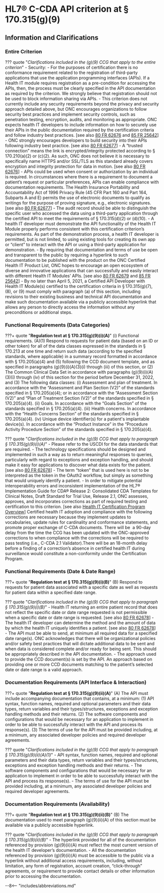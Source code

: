 <!-- $criterion-endpoint{"test-method/application-access-all-data-request-0"} -->

# HL7® C-CDA API criterion at § 170.315(g)(9)

## Information and Clarifications

### Entire Criterion

<!-- $ref{g-9:CCG["Applies to entire criterion"], tabbed} -->
??? quote "*Clarifications included in the (g)(9) CCG that apply to the entire criterion*"
	- Security:
		- For the purposes of certification there is no conformance requirement related to the registration of third-party applications that use the application programming interfaces (APIs). If a Health IT module requires registration as a pre-condition for accessing the APIs, then, the process must be clearly specified in the API documentation as required by the criterion. We strongly believe that registration should not be used to block information sharing via APIs.
		- This criterion does not currently include any security requirements beyond the privacy and security approach detailed above, but ONC encourages organizations to follow security best practices and implement security controls, such as penetration testing, encryption, audits, and monitoring as appropriate. ONC expects health IT developers to include information on how to securely use their APIs in the public documentation required by the certification criteria and follow industry best practices. [see also <a href="http://www.federalregister.gov/a/2015-25597/p-1072" target="_blank">80 FR 62676</a> and <a href="https://www.federalregister.gov/d/2020-07419/p-3518" target="_blank">85 FR 25642</a>]
		- ONC strongly encourages developers to build security into their APIs following industry best practice. [see also <a href="http://www.federalregister.gov/a/2015-25597/p-1084" target="_blank">80 FR 62677</a>]
		- A “trusted connection” means the link is encrypted/integrity protected according to § 170.210(a)(2) or (c)(2). As such, ONC does not believe it is necessary to specifically name HTTPS and/or SSL/TLS as this standard already covers encryption and integrity protection for data in motion. [see also <a href="https://www.federalregister.gov/d/2015-25597/p-1072" target="_blank">80 FR 62676</a>]
		- APIs could be used when consent or authorization by an individual is required. In circumstances where there is a requirement to document a patient’s request or particular preferences, APIs can enable compliance with documentation requirements. The Health Insurance Portability and Accountability Act of 1996 Privacy Rule (45 CFR Part 160 and Part 164, Subparts A and E) permits the use of electronic documents to qualify as writings for the purpose of proving signature, e.g., electronic signatures. [see also <a href="http://www.federalregister.gov/a/2015-25597/p-1094" target="_blank">80 FR 62677</a>]
	- The audit record should be able to distinguish the specific user who accessed the data using a third-party application through the certified API to meet the requirements of § 170.315(d)(2) or (d)(10).
	- A health IT developer must demonstrate the API functionality of the Health IT Module properly performs consistent with this certification criterion’s requirements. As part of the demonstration process, a health IT developer is permitted, but is not limited, to using existing tools for creating its own app or “client” to interact with the API or using a third-party application for demonstration.
	- By requiring that documentation and terms of use be open and transparent to the public by requiring a hyperlink to such documentation to be published with the product on the ONC Certified Health IT Product List, ONC hopes to encourage an open ecosystem of diverse and innovative applications that can successfully and easily interact with different Health IT Modules’ APIs. [see also <a href="http://www.federalregister.gov/a/2015-25597/p-1112" target="_blank">80 FR 62679</a> and <a href="https://www.federalregister.gov/d/2020-07419/p-3518" target="_blank">85 FR 25642</a>]
	- By no later than April 5, 2021, a Certified API Developer with Health IT Module(s) certified to the certification criteria in § 170.315(g)(7), (8), or (9) must comply with paragraph (a) of this section, including revisions to their existing business and technical API documentation and make such documentation available via a publicly accessible hyperlink that allows any person to directly access the information without any preconditions or additional steps.


### Functional Requirements (Data Categories)

???+ quote "**Regulation text at § 170.315(g)(9)(i)(A)**"
     (i) Functional requirements. (A)(1) Respond to requests for patient data (based on an ID or other token) for all of the data classes expressed in the standards in § 170.213 at one time and return such data (according to the specified standards, where applicable) in a summary record formatted in accordance with § 170.205(a)(4) and (5) following the CCD document template, and as specified in paragraphs (g)(9)(i)(A)(3)(i) through (iii) of this section, or (2) The Common Clinical Data Set in accordance with paragraphs (g)(9)(i)(A)(3)(i) through (iv) of this section for the period before December 31, 2022, and (3) The following data classes: (i) Assessment and plan of treatment. In accordance with the “Assessment and Plan Section (V2)” of the standards specified in § 170.205(a)(4); or in accordance with the “Assessment Section (V2)” and “Plan of Treatment Section (V2)” of the standards specified in § 170.205(a)(4). (ii) Goals. In accordance with the “Goals Section” of the standards specified in § 170.205(a)(4). (iii) Health concerns. In accordance with the “Health Concerns Section” of the standards specified in § 170.205(a)(4). (iv) Unique device identifier(s) for a patient's implantable device(s). In accordance with the “Product Instance” in the “Procedure Activity Procedure Section” of the standards specified in § 170.205(a)(4).

<!-- $ref{g-9:CCG["Paragraph (g)(9)(i)(A)"], tabbed} -->
??? quote "*Clarifications included in the (g)(9) CCG that apply to paragraph § 170.315(g)(9)(i)(A)*"
	- Please refer to the USCDI for the data standards that are required.
	- The technology specifications should be designed and implemented in such a way as to return meaningful responses to queries, particularly with regard to exceptions and exception handling, and should make it easy for applications to discover what data exists for the patient. [see also <a href="http://www.federalregister.gov/a/2015-25597/p-1109" target="_blank">80 FR 62678</a>]
	- The term “token” that is used here is not to be interpreted as the token in the OAuth2 workflow, but simply as something that would uniquely identify a patient.
	- In order to mitigate potential interoperability errors and inconsistent implementation of the HL7® Implementation Guide for CDA® Release 2: Consolidated CDA Templates for Clinical Notes, Draft Standard for Trial Use, Release 2.1, ONC assesses, approves, and incorporates corrections as part of required testing and certification to this criterion. [see also <a href="https://www.healthit.gov/sites/default/files/PUBLICHealthITCertificationProgramOverview.pdf" target="_blank">Health IT Certification Program Overview</a>] Certified health IT adoption and compliance with the following corrections are necessary because they implement updates to vocabularies, update rules for cardinality and conformance statements, and promote proper exchange of C-CDA documents. There will be  a 90-day delay from the time the CCG has been updated with the ONC-approved corrections to when compliance with the corrections will be required to pass testing (i.e., C-CDA 2.1 Validator).There will be an 18-month delay before a finding of a correction’s absence in certified health IT during surveillance would constitute a non-conformity under the Certification Program.


### Functional Requirements (Date & Date Range)

???+ quote "**Regulation text at § 170.315(g)(9)(i)(B)**"
    (B) Respond to requests for patient data associated with a specific date as well as requests for patient data within a specified date range.

<!-- $ref{g-9:CCG["Paragraph (g)(9)(i)(B)"], tabbed} -->
??? quote "*Clarifications included in the (g)(9) CCG that apply to paragraph § 170.315(g)(9)(i)(B)*"
	- Health IT returning an entire patient record that does not reflect the specific date or date range requested is not permissible when a specific date or date range is requested. [see also <a href="http://www.federalregister.gov/a/2015-25597/p-1109" target="_blank">80 FR 62678</a>]
	- The health IT developer can determine the method and the amount of data by which the health IT uniquely identifies a patient. [see also <a href="http://www.federalregister.gov/a/2015-25597/p-1101" target="_blank">80 FR 62678</a>]
	- The API must be able to send, at minimum all required data for a specified date range(s). ONC acknowledges that there will be organizational policies and/or safety best practices that will dictate additional data to be sent and when data is considered complete and/or ready for being sent. This should be appropriately described in the API documentation.
	- The approach used to provide the CCD document(s) is set by the API. An approach based on providing one or more CCD documents matching to the patient’s selected date or date range is a valid approach.


### Documentation Requirements (API Interface & Interaction)

???+ quote "**Regulation text at § 170.315(g)(9)(ii)(A)**"
    (A) The API must include accompanying documentation that contains, at a minimum: (1) API syntax, function names, required and optional parameters and their data types, return variables and their types/structures, exceptions and exception handling methods and their returns. (2) The software components and configurations that would be necessary for an application to implement in order to be able to successfully interact with the API and process its response(s). (3) The terms of use for the API must be provided including, at a minimum, any associated developer policies and required developer agreements.

<!-- $ref{g-9:CCG["Paragraph (g)(9)(ii)(A)"], tabbed} -->
??? quote "*Clarifications included in the (g)(9) CCG that apply to paragraph § 170.315(g)(9)(ii)(A)(1)*"
	- API syntax, function names, required and optional parameters and their data types, return variables and their types/structures, exceptions and exception handling methods and their returns.
	- The software components and configurations that would be necessary for an application to implement in order to be able to successfully interact with the API and process its response(s).
	- The terms of use for the API must be provided including, at a minimum, any associated developer policies and required developer agreements.

### Documentation Requirements (Availability)

???+ quote "**Regulation text at § 170.315(g)(9)(ii)(B)**"
    (B) The documentation used to meet paragraph (g)(9)(ii)(A) of this section must be available via a publicly accessible hyperlink.

<!-- $ref{g-9:CCG["Paragraph (g)(9)(ii)(B)"], tabbed} -->
??? quote "*Clarifications included in the (g)(9) CCG that apply to paragraph § 170.315(g)(9)(ii)(B)*"
	- The hyperlink provided for all of the documentation referenced by provision (g)(9)(ii)(A) must reflect the most current version of the health IT developer’s documentation.
	- All the documentation referenced by provision (g)(9)(ii)(A) must be accessible to the public via a hyperlink without additional access requirements, including, without limitation, any form of registration, account creation, “click-through” agreements, or requirement to provide contact details or other information prior to accessing the documentation.


--8<-- "includes/abbreviations.md"